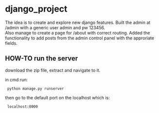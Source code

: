 # django_project
 The idea is to create and explore new django features.
 Built the admin at /admin with a generic user admin and pw 123456.  
 Also manage to create a page for /about with correct routing.
 Added the functionality to add posts from the admin control panel with the approriate fields.

 ## HOW-TO run the server
 download the zip file, extract and navigate to it.
 
 in cmd run:
 
     python manage.py runserver
 
 then go to the default port on the localhost which is:
 
     localhost:8000

